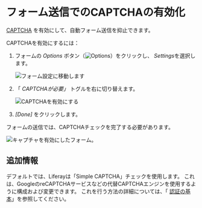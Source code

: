 # フォーム送信でのCAPTCHAの有効化

[CAPTCHA](https://en.wikipedia.org/wiki/CAPTCHA) を有効にして、自動フォーム送信を抑止できます。

CAPTCHAを有効にするには：

1.  フォームの *Options* ボタン（![Options](../../../../images/icon-options.png)）をクリックし、 *Settings*を選択します。

    ![フォーム設定に移動します](./enabling-captcha-on-form-submissions/images/01.png)

2.  「 *CAPTCHAが必要」* トグルを右に切り替えます。

    ![CAPTCHAを有効にする](./enabling-captcha-on-form-submissions/images/02.png)

3.  *[Done]* をクリックします。

フォームの送信では、CAPTCHAチェックを完了する必要があります。

![キャプチャを有効にしたフォーム。](./enabling-captcha-on-form-submissions/images/03.png)

## 追加情報

デフォルトでは、Liferayは「Simple CAPTCHA」チェックを使用します。 これは、GoogleのreCAPTCHAサービスなどの代替CAPTCHAエンジンを使用するように構成および変更できます。 これを行う方法の詳細については、「 [認証の基本](../../../../installation-and-upgrades/securing-liferay/authentication-basics.md#configuring-captcha-or-recaptcha)」を参照してください。
